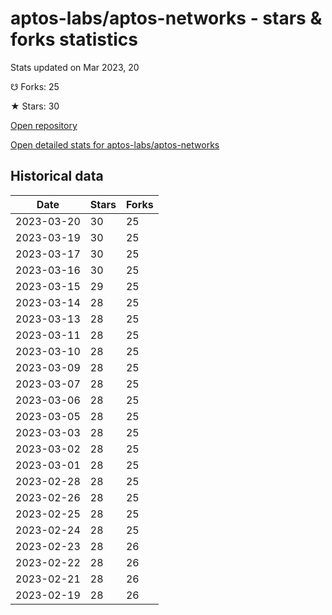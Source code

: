 # aptos-labs/aptos-networks - stars & forks statistics

Stats updated on Mar 2023, 20

☋ Forks: 25

★ Stars: 30

[Open repository](https://github.com/aptos-labs/aptos-networks)

[Open detailed stats for aptos-labs/aptos-networks](https://reviewgithub.com/rep/aptos-labs/aptos-networks)

## Historical data
| Date | Stars | Forks |
|------|-------|-------|
| 2023-03-20 | 30 | 25 | 
| 2023-03-19 | 30 | 25 | 
| 2023-03-17 | 30 | 25 | 
| 2023-03-16 | 30 | 25 | 
| 2023-03-15 | 29 | 25 | 
| 2023-03-14 | 28 | 25 | 
| 2023-03-13 | 28 | 25 | 
| 2023-03-11 | 28 | 25 | 
| 2023-03-10 | 28 | 25 | 
| 2023-03-09 | 28 | 25 | 
| 2023-03-07 | 28 | 25 | 
| 2023-03-06 | 28 | 25 | 
| 2023-03-05 | 28 | 25 | 
| 2023-03-03 | 28 | 25 | 
| 2023-03-02 | 28 | 25 | 
| 2023-03-01 | 28 | 25 | 
| 2023-02-28 | 28 | 25 | 
| 2023-02-26 | 28 | 25 | 
| 2023-02-25 | 28 | 25 | 
| 2023-02-24 | 28 | 25 | 
| 2023-02-23 | 28 | 26 | 
| 2023-02-22 | 28 | 26 | 
| 2023-02-21 | 28 | 26 | 
| 2023-02-19 | 28 | 26 | 

